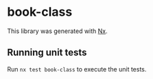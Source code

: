 # book-class

This library was generated with [Nx](https://nx.dev).

## Running unit tests

Run `nx test book-class` to execute the unit tests.
